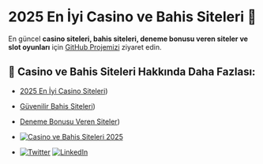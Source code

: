 # 2025 En İyi Casino ve Bahis Siteleri 🚀

En güncel **casino siteleri, bahis siteleri, deneme bonusu veren siteler ve slot oyunları** için [GitHub Projemizi](https://github.com/sezgintaske) ziyaret edin.

## 🎰 Casino ve Bahis Siteleri Hakkında Daha Fazlası:
- [2025 En İyi Casino Siteleri](https://2024casino-siteleri.com/))
- [Güvenilir Bahis Siteleri](https://2024casino-siteleri.com/))
- [Deneme Bonusu Veren Siteler](https://2024casino-siteleri.com/))
- [![Casino ve Bahis Siteleri 2025](https://img.shields.io/badge/2025_Casino_Bahis_Siteleri-GitHub-blue?style=for-the-badge&logo=github)](https://2024casino-siteleri.com/)


- [![Twitter](https://img.shields.io/badge/Twitter-%231DA1F2.svg?style=for-the-badge&logo=twitter&logoColor=white)](https://twitter.com/)
[![LinkedIn](https://img.shields.io/badge/LinkedIn-%230077B5.svg?style=for-the-badge&logo=linkedin&logoColor=white)](https://linkedin.com/)

